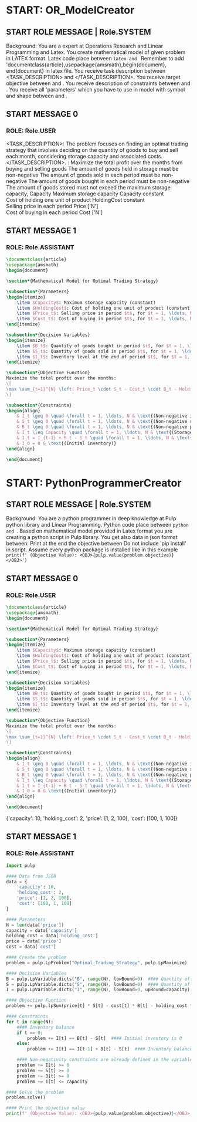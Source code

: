 # START: OR_ModelCreator 
## START ROLE MESSAGE | Role.SYSTEM 
Background: You are a expert at Operations Research and Linear Programming and Latex. You create mathematical model of given problem in LATEX format. Latex code place between ```latex and ``` Remember to add 'documentclass{article},usepackage{amsmath},begin{document}, end{document} in latex file. You receive task description between <TASK_DESCRIPTION> and </TASK_DESCRIPTION>. You receive target objective between <OBJECTIVE> and </OBJECTIVE>. You receive description of constraints between <CONSTRAINTS> and </CONSTRAINTS>. You receive all 'parameters' which you have to use in model with symbol and shape between <PARAMETERS> and </PARAMETERS>. 
## START MESSAGE 0 
### ROLE: Role.USER
<TASK_DESCRIPTION>: The problem focuses on finding an optimal trading strategy that involves deciding on the quantity of goods to buy and sell each month, considering storage capacity and associated costs.</TASK_DESCRIPTION>.
<OBJECTIVE>: Maximize the total profit over the months from buying and selling goods </OBJECTIVE>
<CONSTRAINTS>
<CONSTRAINT>The amount of goods held in storage must be non-negative</CONSTRAINT>
<CONSTRAINT>The amount of goods sold in each period must be non-negative</CONSTRAINT>
<CONSTRAINT>The amount of goods bought in each period must be non-negative</CONSTRAINT>
<CONSTRAINT>The amount of goods stored must not exceed the maximum storage capacity, Capacity</CONSTRAINT>
</CONSTRAINTS>
<PARAMETERS>
<PARAMETER>
<DEFINITION>Maximum storage capacity</DEFINITION>
<SYMBOL>Capacity</SYMBOL>
<SHAPE>constant</SHAPE>
 </PARAMETER>  
<PARAMETER>
<DEFINITION>Cost of holding one unit of product</DEFINITION>
<SYMBOL>HoldingCost</SYMBOL>
<SHAPE>constant</SHAPE>
 </PARAMETER>  
<PARAMETER>
<DEFINITION>Selling price in each period</DEFINITION>
<SYMBOL>Price</SYMBOL>
<SHAPE>['N']</SHAPE>
 </PARAMETER>  
<PARAMETER>
<DEFINITION>Cost of buying in each period</DEFINITION>
<SYMBOL>Cost</SYMBOL>
<SHAPE>['N']</SHAPE>
 </PARAMETER>
</PARAMETERS>


## START MESSAGE 1 
### ROLE: Role.ASSISTANT
```latex
\documentclass{article}
\usepackage{amsmath}
\begin{document}

\section*{Mathematical Model for Optimal Trading Strategy}

\subsection*{Parameters}
\begin{itemize}
    \item $Capacity$: Maximum storage capacity (constant)
    \item $HoldingCost$: Cost of holding one unit of product (constant)
    \item $Price_t$: Selling price in period $t$, for $t = 1, \ldots, N$
    \item $Cost_t$: Cost of buying in period $t$, for $t = 1, \ldots, N$
\end{itemize}

\subsection*{Decision Variables}
\begin{itemize}
    \item $B_t$: Quantity of goods bought in period $t$, for $t = 1, \ldots, N$
    \item $S_t$: Quantity of goods sold in period $t$, for $t = 1, \ldots, N$
    \item $I_t$: Inventory level at the end of period $t$, for $t = 1, \ldots, N$
\end{itemize}

\subsection*{Objective Function}
Maximize the total profit over the months:
\[
\max \sum_{t=1}^{N} \left( Price_t \cdot S_t - Cost_t \cdot B_t - HoldingCost \cdot I_t \right)
\]

\subsection*{Constraints}
\begin{align}
    & I_t \geq 0 \quad \forall t = 1, \ldots, N & \text{(Non-negative inventory)} \\
    & S_t \geq 0 \quad \forall t = 1, \ldots, N & \text{(Non-negative sales)} \\
    & B_t \geq 0 \quad \forall t = 1, \ldots, N & \text{(Non-negative purchases)} \\
    & I_t \leq Capacity \quad \forall t = 1, \ldots, N & \text{(Storage capacity)} \\
    & I_t = I_{t-1} + B_t - S_t \quad \forall t = 1, \ldots, N & \text{(Inventory balance)} \\
    & I_0 = 0 & \text{(Initial inventory)}
\end{align}

\end{document}
```

# START: PythonProgrammerCreator 
## START ROLE MESSAGE | Role.SYSTEM 
Background: You are a python programmer in deep knowledge at Pulp python library and Linear Programming. Python code place between ```python and ```. Based on mathematical model provided in Latex format you are creating a python script in Pulp library. You get also data in json format between: <DATA></DATA> Print at the end the objective between <OBJ></OBJ> Do not include 'pip install' in script. Assume every python package is installed like in this example `print(f' (Objective Value): <OBJ>{pulp.value(problem.objective)}</OBJ>')` 
## START MESSAGE 0 
### ROLE: Role.USER
```latex
\documentclass{article}
\usepackage{amsmath}
\begin{document}

\section*{Mathematical Model for Optimal Trading Strategy}

\subsection*{Parameters}
\begin{itemize}
    \item $Capacity$: Maximum storage capacity (constant)
    \item $HoldingCost$: Cost of holding one unit of product (constant)
    \item $Price_t$: Selling price in period $t$, for $t = 1, \ldots, N$
    \item $Cost_t$: Cost of buying in period $t$, for $t = 1, \ldots, N$
\end{itemize}

\subsection*{Decision Variables}
\begin{itemize}
    \item $B_t$: Quantity of goods bought in period $t$, for $t = 1, \ldots, N$
    \item $S_t$: Quantity of goods sold in period $t$, for $t = 1, \ldots, N$
    \item $I_t$: Inventory level at the end of period $t$, for $t = 1, \ldots, N$
\end{itemize}

\subsection*{Objective Function}
Maximize the total profit over the months:
\[
\max \sum_{t=1}^{N} \left( Price_t \cdot S_t - Cost_t \cdot B_t - HoldingCost \cdot I_t \right)
\]

\subsection*{Constraints}
\begin{align}
    & I_t \geq 0 \quad \forall t = 1, \ldots, N & \text{(Non-negative inventory)} \\
    & S_t \geq 0 \quad \forall t = 1, \ldots, N & \text{(Non-negative sales)} \\
    & B_t \geq 0 \quad \forall t = 1, \ldots, N & \text{(Non-negative purchases)} \\
    & I_t \leq Capacity \quad \forall t = 1, \ldots, N & \text{(Storage capacity)} \\
    & I_t = I_{t-1} + B_t - S_t \quad \forall t = 1, \ldots, N & \text{(Inventory balance)} \\
    & I_0 = 0 & \text{(Initial inventory)}
\end{align}

\end{document}
```
<DATA>
{'capacity': 10, 'holding_cost': 2, 'price': [1, 2, 100], 'cost': [100, 1, 100]}
</DATA>

## START MESSAGE 1 
### ROLE: Role.ASSISTANT
```python
import pulp

#### Data from JSON
data = {
    'capacity': 10,
    'holding_cost': 2,
    'price': [1, 2, 100],
    'cost': [100, 1, 100]
}

#### Parameters
N = len(data['price'])
capacity = data['capacity']
holding_cost = data['holding_cost']
price = data['price']
cost = data['cost']

#### Create the problem
problem = pulp.LpProblem("Optimal_Trading_Strategy", pulp.LpMaximize)

#### Decision Variables
B = pulp.LpVariable.dicts("B", range(N), lowBound=0)  #### Quantity of goods bought
S = pulp.LpVariable.dicts("S", range(N), lowBound=0)  #### Quantity of goods sold
I = pulp.LpVariable.dicts("I", range(N), lowBound=0, upBound=capacity)  #### Inventory level

#### Objective Function
problem += pulp.lpSum(price[t] * S[t] - cost[t] * B[t] - holding_cost * I[t] for t in range(N))

#### Constraints
for t in range(N):
    #### Inventory balance
    if t == 0:
        problem += I[t] == B[t] - S[t]  #### Initial inventory is 0
    else:
        problem += I[t] == I[t-1] + B[t] - S[t]  #### Inventory balance for t > 0

    #### Non-negativity constraints are already defined in the variable bounds
    problem += I[t] >= 0
    problem += S[t] >= 0
    problem += B[t] >= 0
    problem += I[t] <= capacity

#### Solve the problem
problem.solve()

#### Print the objective value
print(f' (Objective Value): <OBJ>{pulp.value(problem.objective)}</OBJ>')
```

